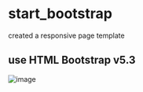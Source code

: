 # start_bootstrap
created a responsive page template
## use HTML Bootstrap v5.3
![image](https://github.com/Katerina-99/start_bootstrap/assets/57578765/782e39dd-13c0-48bd-9472-9e4d5f55d21f)
